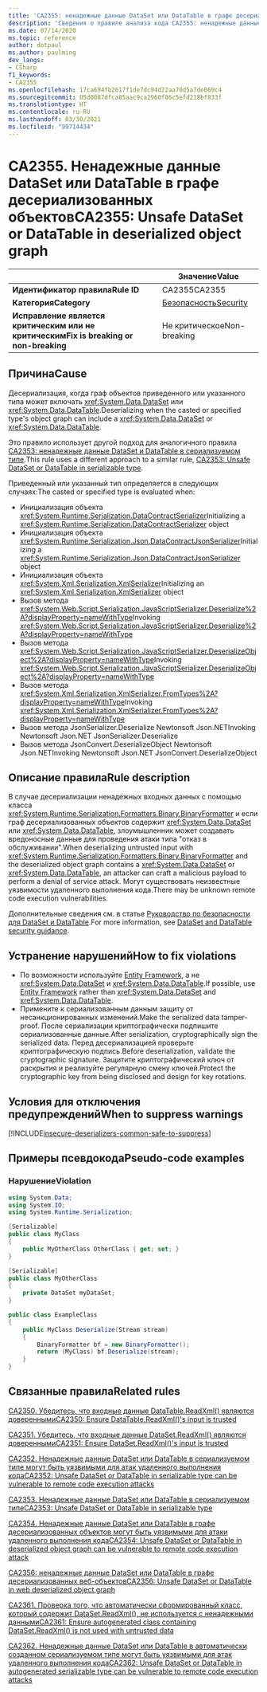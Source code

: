 ```yaml
---
title: 'CA2355: ненадежные данные DataSet или DataTable в графе десериализованных объектов (анализ кода)'
description: 'Сведения о правиле анализа кода CA2355: ненадежные данные DataSet или DataTable в графе десериализованных объектов'
ms.date: 07/14/2020
ms.topic: reference
author: dotpaul
ms.author: paulming
dev_langs:
- CSharp
f1_keywords:
- CA2355
ms.openlocfilehash: 17ca694fb2617f1de7dc94d22aa70d5a7de069c4
ms.sourcegitcommit: 05d0087dfca85aac9ca2960f86c5efd218bf833f
ms.translationtype: HT
ms.contentlocale: ru-RU
ms.lasthandoff: 03/30/2021
ms.locfileid: "99714434"
---
```

# <a name="ca2355-unsafe-dataset-or-datatable-in-deserialized-object-graph"></a><span data-ttu-id="54cdc-103">CA2355. Ненадежные данные DataSet или DataTable в графе десериализованных объектов</span><span class="sxs-lookup"><span data-stu-id="54cdc-103">CA2355: Unsafe DataSet or DataTable in deserialized object graph</span></span>

| | <span data-ttu-id="54cdc-104">Значение</span><span class="sxs-lookup"><span data-stu-id="54cdc-104">Value</span></span> |
|-|-|
| <span data-ttu-id="54cdc-105">**Идентификатор правила**</span><span class="sxs-lookup"><span data-stu-id="54cdc-105">**Rule ID**</span></span> |<span data-ttu-id="54cdc-106">CA2355</span><span class="sxs-lookup"><span data-stu-id="54cdc-106">CA2355</span></span>|
| <span data-ttu-id="54cdc-107">**Категория**</span><span class="sxs-lookup"><span data-stu-id="54cdc-107">**Category**</span></span> |[<span data-ttu-id="54cdc-108">Безопасность</span><span class="sxs-lookup"><span data-stu-id="54cdc-108">Security</span></span>](security-warnings.md)|
| <span data-ttu-id="54cdc-109">**Исправление является критическим или не критическим**</span><span class="sxs-lookup"><span data-stu-id="54cdc-109">**Fix is breaking or non-breaking**</span></span> |<span data-ttu-id="54cdc-110">Не критическое</span><span class="sxs-lookup"><span data-stu-id="54cdc-110">Non-breaking</span></span>|

## <a name="cause"></a><span data-ttu-id="54cdc-111">Причина</span><span class="sxs-lookup"><span data-stu-id="54cdc-111">Cause</span></span>

<span data-ttu-id="54cdc-112">Десериализация, когда граф объектов приведенного или указанного типа может включать <xref:System.Data.DataSet> или <xref:System.Data.DataTable>.</span><span class="sxs-lookup"><span data-stu-id="54cdc-112">Deserializing when the casted or specified type's object graph can include a <xref:System.Data.DataSet> or <xref:System.Data.DataTable>.</span></span>

<span data-ttu-id="54cdc-113">Это правило использует другой подход для аналогичного правила [CA2353: ненадежные данные DataSet и DataTable в сериализуемом типе](ca2353.md).</span><span class="sxs-lookup"><span data-stu-id="54cdc-113">This rule uses a different approach to a similar rule, [CA2353: Unsafe DataSet or DataTable in serializable type](ca2353.md).</span></span>

<span data-ttu-id="54cdc-114">Приведенный или указанный тип определяется в следующих случаях:</span><span class="sxs-lookup"><span data-stu-id="54cdc-114">The casted or specified type is evaluated when:</span></span>

- <span data-ttu-id="54cdc-115">Инициализация объекта <xref:System.Runtime.Serialization.DataContractSerializer></span><span class="sxs-lookup"><span data-stu-id="54cdc-115">Initializing a <xref:System.Runtime.Serialization.DataContractSerializer> object</span></span>
- <span data-ttu-id="54cdc-116">Инициализация объекта <xref:System.Runtime.Serialization.Json.DataContractJsonSerializer></span><span class="sxs-lookup"><span data-stu-id="54cdc-116">Initializing a <xref:System.Runtime.Serialization.Json.DataContractJsonSerializer> object</span></span>
- <span data-ttu-id="54cdc-117">Инициализация объекта <xref:System.Xml.Serialization.XmlSerializer></span><span class="sxs-lookup"><span data-stu-id="54cdc-117">Initializing an <xref:System.Xml.Serialization.XmlSerializer> object</span></span>
- <span data-ttu-id="54cdc-118">Вызов метода <xref:System.Web.Script.Serialization.JavaScriptSerializer.Deserialize%2A?displayProperty=nameWithType></span><span class="sxs-lookup"><span data-stu-id="54cdc-118">Invoking <xref:System.Web.Script.Serialization.JavaScriptSerializer.Deserialize%2A?displayProperty=nameWithType></span></span>
- <span data-ttu-id="54cdc-119">Вызов метода <xref:System.Web.Script.Serialization.JavaScriptSerializer.DeserializeObject%2A?displayProperty=nameWithType></span><span class="sxs-lookup"><span data-stu-id="54cdc-119">Invoking <xref:System.Web.Script.Serialization.JavaScriptSerializer.DeserializeObject%2A?displayProperty=nameWithType></span></span>
- <span data-ttu-id="54cdc-120">Вызов метода <xref:System.Xml.Serialization.XmlSerializer.FromTypes%2A?displayProperty=nameWithType></span><span class="sxs-lookup"><span data-stu-id="54cdc-120">Invoking <xref:System.Xml.Serialization.XmlSerializer.FromTypes%2A?displayProperty=nameWithType></span></span>
- <span data-ttu-id="54cdc-121">Вызов метода JsonSerializer.Deserialize Newtonsoft Json.NET</span><span class="sxs-lookup"><span data-stu-id="54cdc-121">Invoking Newtonsoft Json.NET JsonSerializer.Deserialize</span></span>
- <span data-ttu-id="54cdc-122">Вызов метода JsonConvert.DeserializeObject Newtonsoft Json.NET</span><span class="sxs-lookup"><span data-stu-id="54cdc-122">Invoking Newtonsoft Json.NET JsonConvert.DeserializeObject</span></span>

## <a name="rule-description"></a><span data-ttu-id="54cdc-123">Описание правила</span><span class="sxs-lookup"><span data-stu-id="54cdc-123">Rule description</span></span>

<span data-ttu-id="54cdc-124">В случае десериализации ненадежных входных данных с помощью класса <xref:System.Runtime.Serialization.Formatters.Binary.BinaryFormatter> и если граф десериализованных объектов содержит <xref:System.Data.DataSet> или <xref:System.Data.DataTable>, злоумышленник может создавать вредоносные данные для проведения атаки типа "отказ в обслуживании".</span><span class="sxs-lookup"><span data-stu-id="54cdc-124">When deserializing untrusted input with <xref:System.Runtime.Serialization.Formatters.Binary.BinaryFormatter> and the deserialized object graph contains a <xref:System.Data.DataSet> or <xref:System.Data.DataTable>, an attacker can craft a malicious payload to perform a denial of service attack.</span></span> <span data-ttu-id="54cdc-125">Могут существовать неизвестные уязвимости удаленного выполнения кода.</span><span class="sxs-lookup"><span data-stu-id="54cdc-125">There may be unknown remote code execution vulnerabilities.</span></span>

<span data-ttu-id="54cdc-126">Дополнительные сведения см. в статье [Руководство по безопасности для DataSet и DataTable](../../../framework/data/adonet/dataset-datatable-dataview/security-guidance.md).</span><span class="sxs-lookup"><span data-stu-id="54cdc-126">For more information, see [DataSet and DataTable security guidance](../../../framework/data/adonet/dataset-datatable-dataview/security-guidance.md).</span></span>

## <a name="how-to-fix-violations"></a><span data-ttu-id="54cdc-127">Устранение нарушений</span><span class="sxs-lookup"><span data-stu-id="54cdc-127">How to fix violations</span></span>

- <span data-ttu-id="54cdc-128">По возможности используйте [Entity Framework](/ef/), а не <xref:System.Data.DataSet> и <xref:System.Data.DataTable>.</span><span class="sxs-lookup"><span data-stu-id="54cdc-128">If possible, use [Entity Framework](/ef/) rather than <xref:System.Data.DataSet> and <xref:System.Data.DataTable>.</span></span>
- <span data-ttu-id="54cdc-129">Примените к сериализованным данным защиту от несанкционированных изменений.</span><span class="sxs-lookup"><span data-stu-id="54cdc-129">Make the serialized data tamper-proof.</span></span> <span data-ttu-id="54cdc-130">После сериализации криптографически подпишите сериализованные данные.</span><span class="sxs-lookup"><span data-stu-id="54cdc-130">After serialization, cryptographically sign the serialized data.</span></span> <span data-ttu-id="54cdc-131">Перед десериализацией проверьте криптографическую подпись.</span><span class="sxs-lookup"><span data-stu-id="54cdc-131">Before deserialization, validate the cryptographic signature.</span></span> <span data-ttu-id="54cdc-132">Защитите криптографический ключ от раскрытия и реализуйте регулярную смену ключей.</span><span class="sxs-lookup"><span data-stu-id="54cdc-132">Protect the cryptographic key from being disclosed and design for key rotations.</span></span>

## <a name="when-to-suppress-warnings"></a><span data-ttu-id="54cdc-133">Условия для отключения предупреждений</span><span class="sxs-lookup"><span data-stu-id="54cdc-133">When to suppress warnings</span></span>

[!INCLUDE[insecure-deserializers-common-safe-to-suppress](~/includes/code-analysis/insecure-deserializers-common-safe-to-suppress.md)]

## <a name="pseudo-code-examples"></a><span data-ttu-id="54cdc-134">Примеры псевдокода</span><span class="sxs-lookup"><span data-stu-id="54cdc-134">Pseudo-code examples</span></span>

### <a name="violation"></a><span data-ttu-id="54cdc-135">Нарушение</span><span class="sxs-lookup"><span data-stu-id="54cdc-135">Violation</span></span>

```csharp
using System.Data;
using System.IO;
using System.Runtime.Serialization;

[Serializable]
public class MyClass
{
    public MyOtherClass OtherClass { get; set; }
}

[Serializable]
public class MyOtherClass
{
    private DataSet myDataSet;
}

public class ExampleClass
{
    public MyClass Deserialize(Stream stream)
    {
        BinaryFormatter bf = new BinaryFormatter();
        return (MyClass) bf.Deserialize(stream);
    }
}
```

## <a name="related-rules"></a><span data-ttu-id="54cdc-136">Связанные правила</span><span class="sxs-lookup"><span data-stu-id="54cdc-136">Related rules</span></span>

[<span data-ttu-id="54cdc-137">CA2350. Убедитесь, что входные данные DataTable.ReadXml() являются доверенными</span><span class="sxs-lookup"><span data-stu-id="54cdc-137">CA2350: Ensure DataTable.ReadXml()'s input is trusted</span></span>](ca2350.md)

[<span data-ttu-id="54cdc-138">CA2351. Убедитесь, что входные данные DataSet.ReadXml() являются доверенными</span><span class="sxs-lookup"><span data-stu-id="54cdc-138">CA2351: Ensure DataSet.ReadXml()'s input is trusted</span></span>](ca2351.md)

[<span data-ttu-id="54cdc-139">CA2352. Ненадежные данные DataSet или DataTable в сериализуемом типе могут быть уязвимыми для атак удаленного выполнения кода</span><span class="sxs-lookup"><span data-stu-id="54cdc-139">CA2352: Unsafe DataSet or DataTable in serializable type can be vulnerable to remote code execution attacks</span></span>](ca2352.md)

[<span data-ttu-id="54cdc-140">CA2353. Ненадежные данные DataSet или DataTable в сериализуемом типе</span><span class="sxs-lookup"><span data-stu-id="54cdc-140">CA2353: Unsafe DataSet or DataTable in serializable type</span></span>](ca2353.md)

[<span data-ttu-id="54cdc-141">CA2354. Ненадежные данные DataSet или DataTable в графе десериализованных объектов могут быть уязвимыми для атаки удаленного выполнения кода</span><span class="sxs-lookup"><span data-stu-id="54cdc-141">CA2354: Unsafe DataSet or DataTable in deserialized object graph can be vulnerable to remote code execution attack</span></span>](ca2354.md)

[<span data-ttu-id="54cdc-142">CA2356: ненадежные данные DataSet или DataTable в графе десериализованных веб-объектов</span><span class="sxs-lookup"><span data-stu-id="54cdc-142">CA2356: Unsafe DataSet or DataTable in web deserialized object graph</span></span>](ca2356.md)

[<span data-ttu-id="54cdc-143">CA2361. Проверка того, что автоматически сформированный класс, который содержит DataSet.ReadXml(), не используется с ненадежными данными</span><span class="sxs-lookup"><span data-stu-id="54cdc-143">CA2361: Ensure autogenerated class containing DataSet.ReadXml() is not used with untrusted data</span></span>](ca2361.md)

[<span data-ttu-id="54cdc-144">CA2362. Ненадежные данные DataSet или DataTable в автоматически созданном сериализуемом типе могут быть уязвимыми для атак удаленного выполнения кода</span><span class="sxs-lookup"><span data-stu-id="54cdc-144">CA2362: Unsafe DataSet or DataTable in autogenerated serializable type can be vulnerable to remote code execution attacks</span></span>](ca2362.md)
